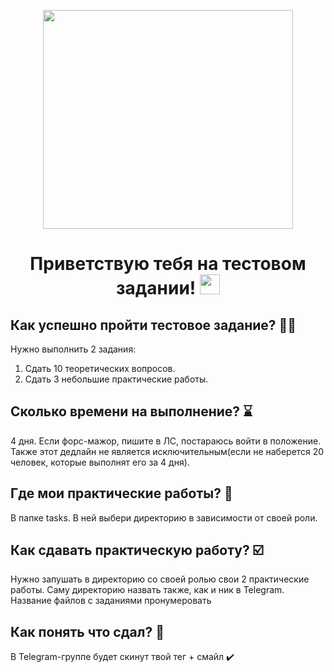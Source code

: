 <p align="center">
  <img width="400" height="350" src="https://github.com/PrettyPet-Organization/test-task/blob/main/LQSPT.gif">
</p>
<h1 align="center">
  Приветствую тебя на тестовом задании! <a href="https://www.youtube.com/channel/UCaW0RNRwMILFdRM3-EpUYjg" target="_blank"></a> 
  <img src="https://github.com/blackcater/blackcater/raw/main/images/Hi.gif" height="32"/>
</h1>


## Как успешно пройти тестовое задание? 🤷‍♂️

Нужно выполнить 2 задания:
1. Сдать 10 теоретических вопросов.
2. Сдать 3 небольшие практические работы.

## Сколько времени на выполнение? ⌛️

4 дня. Если форс-мажор, пишите в ЛС, постараюсь войти в положение. Также этот дедлайн не является исключительным(если не наберется 20 человек, которые выполнят его за 4 дня).

## Где мои практические работы? 🔭

В папке tasks. В ней выбери директорию в зависимости от своей роли.

## Как сдавать практическую работу? ☑️

Нужно запушать в директорию со своей ролью свои 2 практические работы. Саму директорию назвать также, как и ник в Telegram. Название файлов с заданиями пронумеровать 

## Как понять что сдал? 🤔

В Telegram-группе будет скинут твой тег + смайл ✔️
